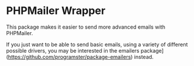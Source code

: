 PHPMailer Wrapper
=================
This package makes it easier to send more advanced emails with PHPMailer.

If you just want to be able to send basic emails, using a variety of different
possible drivers, you may be interested in the
emailers package](https://github.com/programster/package-emailers) instead.
